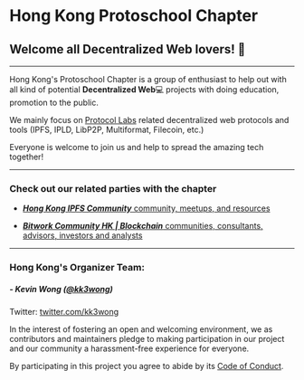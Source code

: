 # Hong Kong Protoschool Chapter

## Welcome all Decentralized Web lovers! :wave:

---

Hong Kong's Protoschool Chapter is a group of enthusiast to help out with all kind of potential **Decentralized Web**:computer: projects with doing education, promotion to the public.

We mainly focus on [Protocol Labs](https://protocol.ai) related decentralized web protocols and tools (IPFS, IPLD, LibP2P, Multiformat, Filecoin, etc.)

Everyone is welcome to join us and help to spread the amazing tech together! 

---

### Check out our related parties with the chapter ###

- [***Hong Kong IPFS Community*** community, meetups, and resources](https://www.meetup.com/Hong-Kong-IPFS-Meetup)

- [***Bitwork Community HK | Blockchain*** communities, consultants, advisors, investors and analysts ](https://www.meetup.com/Bitwork-Community-Blockchain) 

---

### Hong Kong's Organizer Team:

##### - Kevin Wong ([@kk3wong](https://github.com/kk3wong))
Twitter: [twitter.com/kk3wong](https://twitter.com/kk3wong)

In the interest of fostering an open and welcoming environment, we as contributors and maintainers pledge to making participation in our project and our community a harassment-free experience for everyone.

By participating in this project you agree to abide by its [Code of Conduct](https://github.com/ProtoSchool/hong-kong/blob/add-code-of-conduct-1/CODE_OF_CONDUCT.md).
